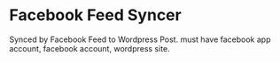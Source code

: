 # Facebook Feed Syncer
Synced by Facebook Feed to Wordpress Post.
must have facebook app account, facebook account, wordpress site.
